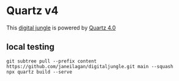 # Quartz v4

This [digital jungle](https://github.com/janeilagan/digital-jungle) is powered by [Quartz 4.0](https://quartz.jzhao.xyz/)

## local testing

```git
git subtree pull --prefix content https://github.com/janeilagan/digitaljungle.git main --squash
npx quartz build --serve
```
